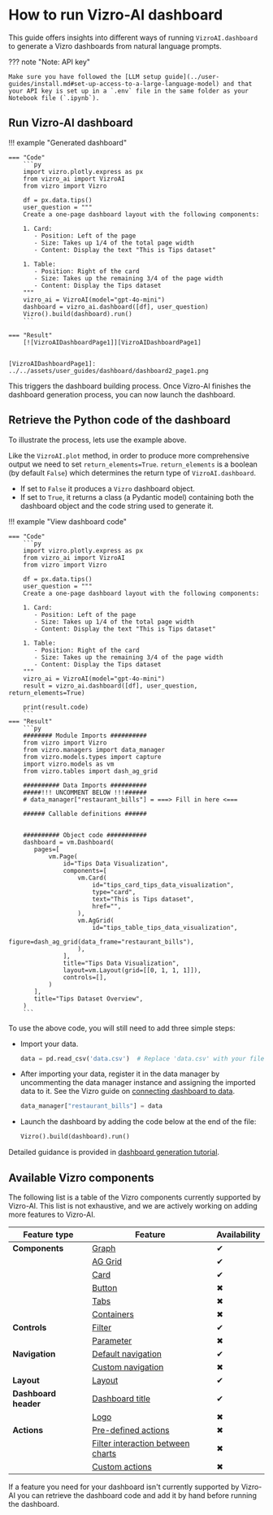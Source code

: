 # How to run Vizro-AI dashboard

This guide offers insights into different ways of running `VizroAI.dashboard` to generate a Vizro dashboards from natural language prompts.

??? note "Note: API key"

    Make sure you have followed the [LLM setup guide](../user-guides/install.md#set-up-access-to-a-large-language-model) and that your API key is set up in a `.env` file in the same folder as your Notebook file (`.ipynb`).

## Run Vizro-AI dashboard

!!! example "Generated dashboard"

    === "Code"
        ```py
        import vizro.plotly.express as px
        from vizro_ai import VizroAI
        from vizro import Vizro

        df = px.data.tips()
        user_question = """
        Create a one-page dashboard layout with the following components:

        1. Card:
           - Position: Left of the page
           - Size: Takes up 1/4 of the total page width
           - Content: Display the text "This is Tips dataset"

        1. Table:
           - Position: Right of the card
           - Size: Takes up the remaining 3/4 of the page width
           - Content: Display the Tips dataset
        """
        vizro_ai = VizroAI(model="gpt-4o-mini")
        dashboard = vizro_ai.dashboard([df], user_question)
        Vizro().build(dashboard).run()
        ```

    === "Result"
        [![VizroAIDashboardPage1]][VizroAIDashboardPage1]


    [VizroAIDashboardPage1]: ../../assets/user_guides/dashboard/dashboard2_page1.png

This triggers the dashboard building process. Once Vizro-AI finishes the dashboard generation process, you can now launch the dashboard.

## Retrieve the Python code of the dashboard

To illustrate the process, lets use the example above.
<!-- vale off -->
Like the `VizroAI.plot` method, in order to produce more comprehensive output we need to set `return_elements=True`. `return_elements` is a boolean (by default `False`) which determines the return type of `VizroAI.dashboard`.

- If set to `False` it produces a `Vizro` dashboard object.
- If set to `True`, it returns a class (a Pydantic model) containing both the dashboard object and the code string used to generate it.

!!! example "View dashboard code"

    === "Code"
        ```py
        import vizro.plotly.express as px
        from vizro_ai import VizroAI
        from vizro import Vizro

        df = px.data.tips()
        user_question = """
        Create a one-page dashboard layout with the following components:

        1. Card:
           - Position: Left of the page
           - Size: Takes up 1/4 of the total page width
           - Content: Display the text "This is Tips dataset"

        1. Table:
           - Position: Right of the card
           - Size: Takes up the remaining 3/4 of the page width
           - Content: Display the Tips dataset
        """
        vizro_ai = VizroAI(model="gpt-4o-mini")
        result = vizro_ai.dashboard([df], user_question, return_elements=True)

        print(result.code)
        ```
    === "Result"
        ```py
        ######## Module Imports ##########
        from vizro import Vizro
        from vizro.managers import data_manager
        from vizro.models.types import capture
        import vizro.models as vm
        from vizro.tables import dash_ag_grid

        ########## Data Imports ##########
        #####!!! UNCOMMENT BELOW !!!######
        # data_manager["restaurant_bills"] = ===> Fill in here <===

        ###### Callable definitions ######


        ########## Object code ###########
        dashboard = vm.Dashboard(
           pages=[
               vm.Page(
                   id="Tips Data Visualization",
                   components=[
                       vm.Card(
                           id="tips_card_tips_data_visualization",
                           type="card",
                           text="This is Tips dataset",
                           href="",
                       ),
                       vm.AgGrid(
                           id="tips_table_tips_data_visualization",
                           figure=dash_ag_grid(data_frame="restaurant_bills"),
                       ),
                   ],
                   title="Tips Data Visualization",
                   layout=vm.Layout(grid=[[0, 1, 1, 1]]),
                   controls=[],
               )
           ],
           title="Tips Dataset Overview",
        )
        ```

To use the above code, you will still need to add three simple steps:

- Import your data.
    ```py
    data = pd.read_csv('data.csv')  # Replace 'data.csv' with your filename or path to your data
    ```
- After importing your data, register it in the data manager by uncommenting the data manager instance and assigning the imported data to it. See the Vizro guide on [connecting dashboard to data](https://vizro.readthedocs.io/en/stable/pages/user-guides/data/#reference-by-name/).

    ```py
    data_manager["restaurant_bills"] = data
    ```

- Launch the dashboard by adding the code below at the end of the file:
    ```py
    Vizro().build(dashboard).run()
    ```
Detailed guidance is provided in [dashboard generation tutorial](https://vizro.readthedocs.io/projects/vizro-ai/en/latest/pages/tutorials/quickstart/).

## Available Vizro components

The following list is a table of the Vizro components currently supported by Vizro-AI. This list is not exhaustive, and we are actively working on adding more features to Vizro-AI.

| Feature type         | Feature                                                                                                                                  | Availability |
|----------------------|------------------------------------------------------------------------------------------------------------------------------------------|-------------|
| **Components**       | [Graph](https://vizro.readthedocs.io/en/stable/pages/user-guides/graph/)                                                                 | ✔           |
|                      | [AG Grid](https://vizro.readthedocs.io/en/stable/pages/user-guides/table/#ag-grid)                                                       | ✔           |
|                      | [Card](https://vizro.readthedocs.io/en/stable/pages/user-guides/card-button/)                                                            | ✔           |
|                      | [Button](https://vizro.readthedocs.io/en/stable/pages/user-guides/card-button/)                                                          | ✖           |
|                      | [Tabs](https://vizro.readthedocs.io/en/stable/pages/user-guides/tabs/)                                                                   | ✖           |
|                      | [Containers](https://vizro.readthedocs.io/en/stable/pages/user-guides/container/)                                                        | ✖           |
| **Controls**         | [Filter](https://vizro.readthedocs.io/en/stable/pages/user-guides/filters/)                                                              | ✔           |
|                      | [Parameter](https://vizro.readthedocs.io/en/stable/pages/user-guides/parameters/)                                                        | ✖           |
| **Navigation**       | [Default navigation](https://vizro.readthedocs.io/en/stable/pages/user-guides/navigation/#use-the-default-navigation)                    | ✔           |
|                      | [Custom navigation](https://vizro.readthedocs.io/en/stable/pages/user-guides/navigation/#customize-the-navigation-bar)                   | ✖           |
| **Layout**           | [Layout](https://vizro.readthedocs.io/en/stable/pages/user-guides/layouts/)                                                              | ✔           |
| **Dashboard header** | [Dashboard title](https://vizro.readthedocs.io/en/stable/pages/user-guides/dashboard/)                                                   | ✔           |
|                      | [Logo](https://vizro.readthedocs.io/en/stable/pages/user-guides/dashboard/)                                                              | ✖           |
| **Actions**          | [Pre-defined actions](https://vizro.readthedocs.io/en/stable/pages/user-guides/actions/#pre-defined-actions/)                            | ✖           |
|                      | [Filter interaction between charts](https://vizro.readthedocs.io/en/stable/pages/user-guides/actions/#filter-data-by-clicking-on-chart/) | ✖           |
|                      | [Custom actions](https://vizro.readthedocs.io/en/stable/pages/user-guides/actions/#custom-actions/)                                      | ✖           |

If a feature you need for your dashboard isn't currently supported by Vizro-AI you can retrieve the dashboard code and add it by hand before running the dashboard.
